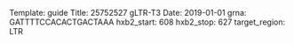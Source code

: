 Template: guide
Title: 25752527 gLTR-T3
Date: 2019-01-01
grna: GATTTTCCACACTGACTAAA
hxb2_start: 608
hxb2_stop: 627
target_region: LTR
